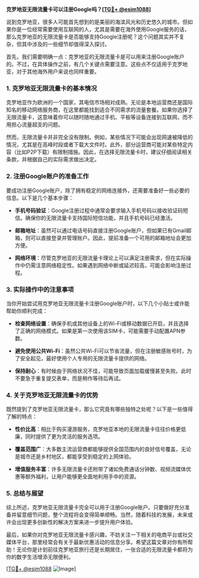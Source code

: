 **克罗地亚无限流量卡可以注册Google吗？[[TG💪+ @esim1088](https://t.me/s/esim1088)]**

说到克罗地亚，很多人可能首先想到的是美丽的海滨风光和历史悠久的城市。但如果你是一位经常需要使用互联网的人，尤其是需要在海外使用Google服务的话，那么克罗地亚的无限流量卡是否能够支持Google注册呢？这个问题其实并不复杂，但其中涉及的一些细节却值得深入探讨。

首先，我们需要明确一点：克罗地亚的无限流量卡是可以用来注册Google账户的。不过，在具体操作之前，有几个关键点需要注意。这些点不仅适用于克罗地亚，对于其他海外用户来说也同样重要。

### **1. 克罗地亚无限流量卡的基本情况**

克罗地亚作为欧洲的一个国家，其电信市场相对成熟。无论是本地运营商还是国际知名的移动网络服务商，在这里都能找到适合不同需求的流量套餐。如果你选择了无限流量卡，这意味着你可以随时随地通过手机、平板等设备连接到互联网，而不用担心流量超支的问题。

然而，无限流量卡并非完全没有限制。例如，某些情况下可能会出现网速被降低的情况，尤其是在高峰时段或者下载大文件时。此外，部分运营商可能对某些特定内容（比如P2P下载）有限制措施。因此，在选择无限流量卡时，建议仔细阅读相关条款，并根据自己的实际需求做出决定。

### **2. 注册Google账户的准备工作**

要成功注册Google账户，除了拥有稳定的网络连接外，还需要准备好一些必要的信息。以下是几个基本步骤：

- **手机号码验证**：Google注册过程中通常会要求输入手机号码以接收验证码短信。确保你的无限流量卡支持国际短信功能，并且手机号码已经激活。
  
- **邮箱地址**：虽然可以通过电话号码直接注册Google账户，但如果已有Gmail邮箱，则可以直接登录并管理账户。因此，提前准备一个可用的邮箱地址会更加方便。

- **网络环境**：尽管克罗地亚的无限流量卡理论上可以满足注册需求，但在实际操作中仍需注意网络稳定性。如果遇到网络中断或延迟较高，可能会影响注册过程。

### **3. 实际操作中的注意事项**

当你开始尝试用克罗地亚无限流量卡注册Google账户时，以下几个小贴士或许能帮助你顺利完成：

- **检查网络设置**：确保手机或其他设备上的Wi-Fi或移动数据已开启，并且选择了正确的网络模式。如果是第一次使用该SIM卡，可能需要手动配置APN参数。

- **避免使用公共Wi-Fi**：虽然公共Wi-Fi可以节省流量，但在注册敏感账号时，为了安全起见，最好使用个人专用的无限流量卡提供的网络。

- **保持耐心**：有时候由于网络状况不佳，可能导致页面加载缓慢甚至失败。此时不要急于重复提交表单，而是稍作等待后再试。

### **4. 关于克罗地亚无限流量卡的优势**

既然提到了克罗地亚无限流量卡，那么它究竟有哪些独特之处呢？以下是一些值得了解的特点：

- **性价比高**：相比于购买漫游服务，克罗地亚本地的无限流量卡往往价格更低廉，同时提供了更为灵活的服务选项。

- **覆盖范围广**：大多数主流运营商都能够提供全国范围内的良好信号覆盖，无论是城市还是乡村地区，都能享受到稳定的上网体验。

- **增值服务丰富**：许多无限流量卡还附带了诸如免费通话分钟数、视频流媒体优惠等额外福利，让用户能够更全面地利用手中的资源。

### **5. 总结与展望**

综上所述，克罗地亚无限流量卡完全可以用于注册Google账户。只要做好充分准备并留意细节问题，整个流程将会变得简单顺畅。当然，随着科技的发展，未来或许会出现更多创新性的解决方案来进一步提升用户体验。

最后，如果你对克罗地亚无限流量卡感兴趣，不妨关注一下相关的电商平台或社交媒体平台，那里经常会有关于最新优惠活动的信息分享。希望这篇文章对你有所帮助！无论你是计划前往克罗地亚旅行还是长期居住，一张合适的无限流量卡都将为你的数字生活增添无限便利。

[[TG💪+ @esim1088](https://t.me/s/esim1088) ![Image](https://i.postimg.cc/4NQfJmqS/Snipaste-2025-05-13-00-14-12.png)]